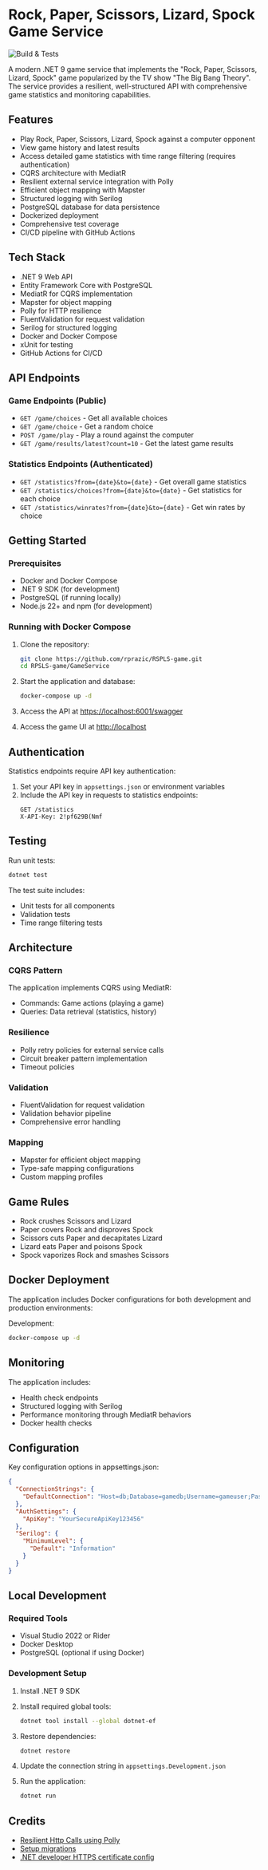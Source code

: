 # Rock, Paper, Scissors, Lizard, Spock Game Service
![Build & Tests](https://github.com/rprazic/RSPLS-game/actions/workflows/ci.yml/badge.svg)

A modern .NET 9 game service that implements the "Rock, Paper, Scissors, Lizard, Spock" game popularized by the TV show "The Big Bang Theory". The service provides a resilient, well-structured API with comprehensive game statistics and monitoring capabilities.

## Features

- Play Rock, Paper, Scissors, Lizard, Spock against a computer opponent
- View game history and latest results
- Access detailed game statistics with time range filtering (requires authentication)
- CQRS architecture with MediatR
- Resilient external service integration with Polly
- Efficient object mapping with Mapster
- Structured logging with Serilog
- PostgreSQL database for data persistence
- Dockerized deployment
- Comprehensive test coverage
- CI/CD pipeline with GitHub Actions

## Tech Stack

- .NET 9 Web API
- Entity Framework Core with PostgreSQL
- MediatR for CQRS implementation
- Mapster for object mapping
- Polly for HTTP resilience
- FluentValidation for request validation
- Serilog for structured logging
- Docker and Docker Compose
- xUnit for testing
- GitHub Actions for CI/CD

## API Endpoints

### Game Endpoints (Public)

- `GET /game/choices` - Get all available choices
- `GET /game/choice` - Get a random choice
- `POST /game/play` - Play a round against the computer
- `GET /game/results/latest?count=10` - Get the latest game results

### Statistics Endpoints (Authenticated)

- `GET /statistics?from={date}&to={date}` - Get overall game statistics
- `GET /statistics/choices?from={date}&to={date}` - Get statistics for each choice
- `GET /statistics/winrates?from={date}&to={date}` - Get win rates by choice

## Getting Started

### Prerequisites

- Docker and Docker Compose
- .NET 9 SDK (for development)
- PostgreSQL (if running locally)
- Node.js 22+ and npm (for development)

### Running with Docker Compose

1. Clone the repository:
   ```bash
   git clone https://github.com/rprazic/RSPLS-game.git
   cd RPSLS-game/GameService
   ```

2. Start the application and database:
   ```bash
   docker-compose up -d
   ```

3. Access the API at [https://localhost:6001/swagger](https://localhost:6001/swagger)

4. Access the game UI at [http://localhost](http://localhost)

## Authentication

Statistics endpoints require API key authentication:

1. Set your API key in `appsettings.json` or environment variables
2. Include the API key in requests to statistics endpoints:
   ```http
   GET /statistics
   X-API-Key: 2!pf629B(Nmf
   ```

## Testing

Run unit tests:
```bash
dotnet test
```

The test suite includes:
- Unit tests for all components
- Validation tests
- Time range filtering tests

## Architecture

### CQRS Pattern
The application implements CQRS using MediatR:
- Commands: Game actions (playing a game)
- Queries: Data retrieval (statistics, history)

### Resilience
- Polly retry policies for external service calls
- Circuit breaker pattern implementation
- Timeout policies

### Validation
- FluentValidation for request validation
- Validation behavior pipeline
- Comprehensive error handling

### Mapping
- Mapster for efficient object mapping
- Type-safe mapping configurations
- Custom mapping profiles

## Game Rules

- Rock crushes Scissors and Lizard
- Paper covers Rock and disproves Spock
- Scissors cuts Paper and decapitates Lizard
- Lizard eats Paper and poisons Spock
- Spock vaporizes Rock and smashes Scissors

## Docker Deployment

The application includes Docker configurations for both development and production environments:

Development:
```bash
docker-compose up -d
```

## Monitoring

The application includes:
- Health check endpoints
- Structured logging with Serilog
- Performance monitoring through MediatR behaviors
- Docker health checks

## Configuration

Key configuration options in appsettings.json:
```json
{
  "ConnectionStrings": {
    "DefaultConnection": "Host=db;Database=gamedb;Username=gameuser;Password=gamepass"
  },
  "AuthSettings": {
    "ApiKey": "YourSecureApiKey123456"
  },
  "Serilog": {
    "MinimumLevel": {
      "Default": "Information"
    }
  }
}
```

## Local Development

### Required Tools
- Visual Studio 2022 or Rider
- Docker Desktop
- PostgreSQL (optional if using Docker)

### Development Setup

1. Install .NET 9 SDK

2. Install required global tools:
   ```bash
   dotnet tool install --global dotnet-ef
   ```

3. Restore dependencies:
   ```bash
   dotnet restore
   ```

4. Update the connection string in `appsettings.Development.json`


5. Run the application:
   ```bash
   dotnet run
   ```

## Credits

- [Resilient Http Calls using Polly](https://medium.com/@sdbala/resilient-http-calls-using-polly-307855cb98b3)
- [Setup migrations](https://learn.microsoft.com/en-us/ef/core/managing-schemas/migrations/projects?tabs=dotnet-core-cli)
- [.NET developer HTTPS certificate config](https://stackoverflow.com/questions/69282468/using-dotnet-dev-certs-with-aspnet-docker-image#comment138114599_76165591)

